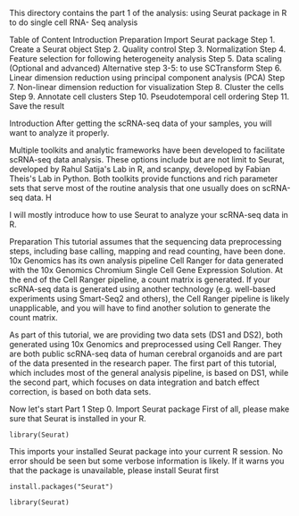 This directory contains the part 1 of the analysis: using Seurat package in R to do single cell RNA- Seq analysis

Table of Content
Introduction
Preparation
Import Seurat package
Step 1. Create a Seurat object
Step 2. Quality control
Step 3. Normalization
Step 4. Feature selection for following heterogeneity analysis
Step 5. Data scaling
(Optional and advanced) Alternative step 3-5: to use SCTransform
Step 6. Linear dimension reduction using principal component analysis (PCA)
Step 7. Non-linear dimension reduction for visualization
Step 8. Cluster the cells
Step 9. Annotate cell clusters
Step 10. Pseudotemporal cell ordering
Step 11. Save the result


Introduction
After getting the scRNA-seq data of your samples, you will want to analyze it properly.

Multiple toolkits and analytic frameworks have been developed to facilitate scRNA-seq data analysis. These options include but are not limit to Seurat, developed by Rahul Satija's Lab in R, and scanpy, developed by Fabian Theis's Lab in Python. Both toolkits provide functions and rich parameter sets that serve most of the routine analysis that one usually does on scRNA-seq data. H

I will mostly introduce how to use Seurat to analyze your scRNA-seq data in R. 

Preparation
This tutorial assumes that the sequencing data preprocessing steps, including base calling, mapping and read counting, have been done. 10x Genomics has its own analysis pipeline Cell Ranger for data generated with the 10x Genomics Chromium Single Cell Gene Expression Solution. At the end of the Cell Ranger pipeline, a count matrix is generated. If your scRNA-seq data is generated using another technology (e.g. well-based experiments using Smart-Seq2 and others), the Cell Ranger pipeline is likely unapplicable, and you will have to find another solution to generate the count matrix.

As part of this tutorial, we are providing two data sets (DS1 and DS2), both generated using 10x Genomics and preprocessed using Cell Ranger. They are both public scRNA-seq data of human cerebral organoids and are part of the data presented in the research paper. The first part of this tutorial, which includes most of the general analysis pipeline, is based on DS1, while the second part, which focuses on data integration and batch effect correction, is based on both data sets.

Now let's start Part 1
Step 0. Import Seurat package
First of all, please make sure that Seurat is installed in your R.

``library(Seurat)``

This imports your installed Seurat package into your current R session. No error should be seen but some verbose information is likely. If it warns you that the package is unavailable, please install Seurat first

``install.packages("Seurat")``

``library(Seurat)``
